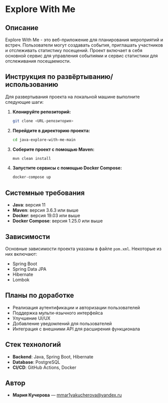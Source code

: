 # Explore With Me

## Описание
Explore With Me - это веб-приложение для планирования мероприятий и встреч. Пользователи могут создавать события, приглашать участников и отслеживать статистику посещений. Проект включает в себя основной сервис для управления событиями и сервис статистики для отслеживания посещаемости.

## Инструкция по развёртыванию/использованию
Для развертывания проекта на локальной машине выполните следующие шаги:

1. **Клонируйте репозиторий:**
    ```bash
    git clone <URL-репозитория>
    ```
2. **Перейдите в директорию проекта:**
    ```bash
    cd java-explore-with-me-main
    ```
3. **Соберите проект с помощью Maven:**
    ```bash
    mvn clean install
    ```
4. **Запустите сервисы с помощью Docker Compose:**
    ```bash
    docker-compose up
    ```

## Системные требования
- **Java**: версия 11
- **Maven**: версия 3.6.3 или выше
- **Docker**: версия 19.03 или выше
- **Docker Compose**: версия 1.25.0 или выше

## Зависимости
Основные зависимости проекта указаны в файле `pom.xml`. Некоторые из них включают:
- Spring Boot
- Spring Data JPA
- Hibernate
- Lombok

## Планы по доработке
- Реализация аутентификации и авторизации пользователей
- Поддержка мульти-язычного интерфейса
- Улучшение UI/UX
- Добавление уведомлений для пользователей
- Интеграция с внешними API для расширения функционала

## Стек технологий
- **Backend**: Java, Spring Boot, Hibernate
- **Database**: PostgreSQL
- **CI/CD**: GitHub Actions, Docker

## Автор
- **Мария Кучерова** — [mmar1yakucherova@yandex.ru](mailto:mmar1yakucherova@yandex.ru)
